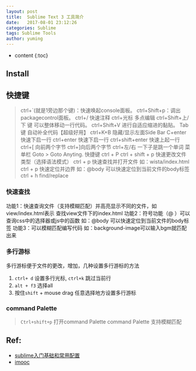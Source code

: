 ```yaml
---
layout: post
title:  Sublime Text 3 工具简介
date:   2017-08-01 23:12:26
categories: Sublime
tags: Sublime Tools
author: yuming
---
```


* content
{:toc}


## Install


## 快捷键
> ctrl+`(就是1旁边那个键)：快速唤起console面板。 
> ctrl+Shift+p：调出packagecontrol面板。 
> ctrl+/ 快速注释 
> ctrl+光标 多点编辑 
> ctrl+Shift+上/下 键 可以整体移动一行代码。 
> ctrl+Shift+V 进行自适应缩进的黏贴。 
> Tab键 自动补全代码【超级好用】 
> ctrl+K+B 隐藏/显示左面Side Bar 
> C+enter 快速下启一行 
> ctrl+enter 快速下启一行 
> ctrl+shift+enter 快速上起一行 
> ctrl+[ 向前两个字节 ctrl+]向后两个字节 
> ctrl+左/右 一下子是跳一个单词 
> 菜单栏 Goto > Goto Anyting. 快捷键 ctrl + P
> ctrl + shift + p  快速更改文件类型（选择语法模式）
> ctrl + p 快速查找并打开文件  如：wista/index.html
> ctrl + p 快速定位并边界 如：@body  可以快速定位到当前文件的body标签
> ctrl + h find/replace

### 快速查找
功能1：快速查询文件（支持模糊匹配）并高亮显示不同的文件，如view/index.html表示
       查找view文件下的index.html
功能2：符号功能（@ ）可以查询css中的选择器或js中的函数  如：@body 可以快速定位到当前文件的body标签
功能3：可以模糊匹配编写代码 如：background-image可以输入bgm就匹配出来

### 多行游标
多行游标便于文件的更改，增加，几种设置多行游标的方法
1. `ctrl+ d` 设置多行光标, `ctrl+k` 跳过当前行
2. `alt + f3` 选择all
3. 按住`shift` + mouse drag 任意选择地方设置多行游标

### command Palette

> `Ctrl+shift+p` 打开command Palette
command Palette 支持模糊匹配


## Ref:
- [sublime入门基础和常用配置](http://blog.csdn.net/u014465934/article/details/72810763)
- [imooc](http://www.imooc.com/video/484)
